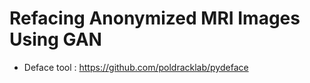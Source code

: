 # Refacing  Anonymized MRI Images Using GAN

* Deface tool : https://github.com/poldracklab/pydeface
